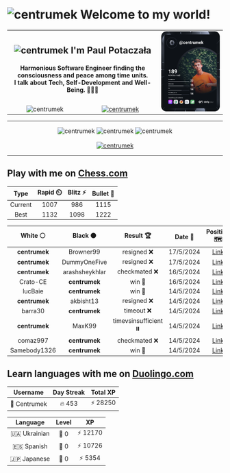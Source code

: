 <h1>
  <img
    src="https://emojis.slackmojis.com/emojis/images/1531849430/4246/blob-sunglasses.gif"
    width="30"
    alt="centrumek"
  />
  Welcome to my world!
</h1>

<table>
  <tbody>
    <tr>
      <td align="center" width="70%" colspan="2">
        <h2>
          <img
            src="https://raw.githubusercontent.com/MartinHeinz/MartinHeinz/master/wave.gif"
            width="30px"
            alt="centrumek"
          />
          I'm Paul Potaczała
        </h2>
        <h4>
          Harmonious Software Engineer finding the consciousness and peace among time units.
          <br/>
          I talk about Tech, Self-Development and Well-Being. 🌿🧘🚀
        </h4>
      </td>
      <td width="30%" rowspan="2">
        <a href="https://app.daily.dev/centrumek">
          <img
            src="./devcard.svg"
            alt="centrumek"
          />
        </a>
      </td>
    </tr>
    <tr align="center">
      <td>
        <img
          src="https://komarev.com/ghpvc/?username=centrumek&label=visitors&color=0e75b6&style=flat"
          alt="centrumek"
        >
      </td>
      <td>
        <a href="https://stackoverflow.com/users/14496012/centrumek">
          <img
            src="https://stackoverflow.com/users/flair/14496012.png?theme=dark"
            alt="centrumek"
          >
        </a>
      </td>
    </tr>
  </tbody>
</table>

---
<div align="center">
  <img 
    src="https://github-readme-stats.vercel.app/api?username=centrumek&show_icons=true&count_private=true&theme=dark&hide_border=true&hide=issues,contribs&bg_color=00000000"
    alt="centrumek"
  />
  <img
    src="https://github-readme-stats.vercel.app/api/top-langs/?username=centrumek&layout=compact&hide_border=true&theme=dark&bg_color=00000000&langs_count=6&exclude_repo=air-statistic-app"
    alt="centrumek"
  />
  <img 
    src="https://github-readme-streak-stats.herokuapp.com?user=centrumek&theme=dark&hide_border=true&background=FFFFFF00"
    alt="centrumek"
  />
  <br/>
  <br/>
  <a href="https://www.buymeacoffee.com/centrumek">
    <img
      src="https://cdn.buymeacoffee.com/buttons/v2/default-orange.png"
      height="50"
      width="210"
      alt="centrumek"
    />
  </a>
</div>

---

## Play with me on [Chess.com](https://www.chess.com/member/centrumek)

<div align="center">
<!--START_SECTION:chessStats-->
<!-- Automatically generated with https://github.com/Balastrong/chess-stats-action -->

| Type | Rapid ⏲️ | Blitz ⚡ | Bullet 🔫 |
|:---:|:---:|:---:|:---:|
| Current | 1007 | 986 | 1115 |
| Best | 1132 | 1098 | 1222 |

| White ⚪ | Black ⚫ | Result 🏆 | Date 📅 | Position 🗺️ | Type 🕕 |
|:---:|:---:|:---:|:---:|:---:|:---:|
| **centrumek** | Browner99 | resigned ❌ | 17/5/2024 | <a href="http://www.ee.unb.ca/cgi-bin/tervo/fen.pl?select=3r1rk1/p7/3q2p1/1p1K4/8/8/6PP/8 w - -">Link</a> | Bullet |
| **centrumek** | DummyOneFive | resigned ❌ | 17/5/2024 | <a href="http://www.ee.unb.ca/cgi-bin/tervo/fen.pl?select=8/1p6/1kp5/3q4/p2P4/3K4/8/8 w - -">Link</a> | Bullet |
| **centrumek** | arashsheykhlar | checkmated ❌ | 16/5/2024 | <a href="http://www.ee.unb.ca/cgi-bin/tervo/fen.pl?select=8/8/2p1k3/8/8/8/1q6/2q3K1 w - -">Link</a> | Bullet |
| Crato-CE | **centrumek** | win 🥇 | 16/5/2024 | <a href="http://www.ee.unb.ca/cgi-bin/tervo/fen.pl?select=r5k1/pR3pp1/1np5/3p2p1/3P4/2P5/PP3PPP/4rNK1 w - -">Link</a> | Bullet |
| lucBaie | **centrumek** | win 🥇 | 14/5/2024 | <a href="http://www.ee.unb.ca/cgi-bin/tervo/fen.pl?select=1N6/8/3kp2p/p2p3b/P1p5/2P1P3/6PP/6K1 w - -">Link</a> | Bullet |
| **centrumek** | akbisht13 | resigned ❌ | 14/5/2024 | <a href="http://www.ee.unb.ca/cgi-bin/tervo/fen.pl?select=r4rk1/ppn2pp1/7p/5N2/4b1P1/7P/PPP2P1b/2K5 w - -">Link</a> | Bullet |
| barra30 | **centrumek** | timeout ❌ | 14/5/2024 | <a href="http://www.ee.unb.ca/cgi-bin/tervo/fen.pl?select=4r3/p5p1/1p1N4/2p5/2k5/5P2/PP4PP/3R2K1 b - -">Link</a> | Bullet |
| **centrumek** | MaxK99 | timevsinsufficient ⏸️ | 14/5/2024 | <a href="http://www.ee.unb.ca/cgi-bin/tervo/fen.pl?select=8/8/8/8/5p1p/4pk1K/8/8 b - -">Link</a> | Bullet |
| comaz997 | **centrumek** | checkmated ❌ | 14/5/2024 | <a href="http://www.ee.unb.ca/cgi-bin/tervo/fen.pl?select=8/8/8/3P2p1/8/P1r3kP/6P1/R3QR1K b - -">Link</a> | Bullet |
| Samebody1326 | **centrumek** | win 🥇 | 14/5/2024 | <a href="http://www.ee.unb.ca/cgi-bin/tervo/fen.pl?select=3k4/3p2p1/1p1r3p/8/3pK3/8/PP3r1P/8 w - -">Link</a> | Bullet |

<!--END_SECTION:chessStats-->
</div>

## Learn languages with me on [Duolingo.com](https://www.duolingo.com/profile/Centrumek)

<div align="center">
<!--START_SECTION:duolingoStats-->
<!-- Automatically generated with https://github.com/centrumek/duolingo-readme-stats-->

| Username | Day Streak | Total XP |
|:---:|:---:|:---:|
| 👤 Centrumek | 🔥 453 | ⚡ 28250 |

| Language | Level | XP |
|:---:|:---:|:---:|
| 🇺🇦 Ukrainian | 👑 0 | ⚡ 12170 |
| 🇪🇸 Spanish | 👑 0 | ⚡ 10726 |
| 🇯🇵 Japanese | 👑 0 | ⚡ 5354 |

<!--END_SECTION:duolingoStats-->
</div>
<!--
**centrumek/centrumek** is a ✨ _special_ ✨ repository because its `README.md` (this file) appears on your GitHub profile.

Here are some ideas to get you started:

- 🔭 I’m currently working on ...
- 🌱 I’m currently learning ...
- 👯 I’m looking to collaborate on ...
- 🤔 I’m looking for help with ...
- 💬 Ask me about ...
- 📫 How to reach me: ...
- 😄 Pronouns: ...
- ⚡ Fun fact: ...
-->
